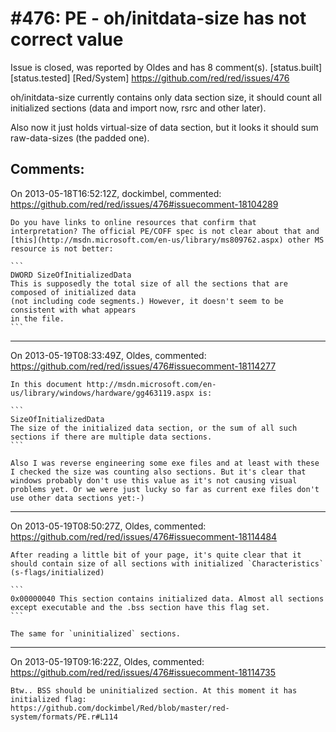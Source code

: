
#476: PE - oh/initdata-size has not correct value
================================================================================
Issue is closed, was reported by Oldes and has 8 comment(s).
[status.built] [status.tested] [Red/System]
<https://github.com/red/red/issues/476>

oh/initdata-size currently contains only data section size, it should count all initialized sections (data and import now, rsrc and other later).

Also now it just holds virtual-size of data section, but it looks it should sum raw-data-sizes (the padded one).



Comments:
--------------------------------------------------------------------------------

On 2013-05-18T16:52:12Z, dockimbel, commented:
<https://github.com/red/red/issues/476#issuecomment-18104289>

    Do you have links to online resources that confirm that interpretation? The official PE/COFF spec is not clear about that and [this](http://msdn.microsoft.com/en-us/library/ms809762.aspx) other MS resource is not better:
    
    ```
    DWORD SizeOfInitializedData
    This is supposedly the total size of all the sections that are composed of initialized data
    (not including code segments.) However, it doesn't seem to be consistent with what appears
    in the file.
    ```

--------------------------------------------------------------------------------

On 2013-05-19T08:33:49Z, Oldes, commented:
<https://github.com/red/red/issues/476#issuecomment-18114277>

    In this document http://msdn.microsoft.com/en-us/library/windows/hardware/gg463119.aspx is:
    
    ```
    SizeOfInitializedData
    The size of the initialized data section, or the sum of all such sections if there are multiple data sections.
    ```
    
    Also I was reverse engineering some exe files and at least with these I checked the size was counting also sections. But it's clear that windows probably don't use this value as it's not causing visual problems yet. Or we were just lucky so far as current exe files don't use other data sections yet:-)

--------------------------------------------------------------------------------

On 2013-05-19T08:50:27Z, Oldes, commented:
<https://github.com/red/red/issues/476#issuecomment-18114484>

    After reading a little bit of your page, it's quite clear that it should contain size of all sections with initialized `Characteristics` (s-flags/initialized)
    
    ```
    0x00000040 This section contains initialized data. Almost all sections except executable and the .bss section have this flag set.
    ```
    
    The same for `uninitialized` sections.

--------------------------------------------------------------------------------

On 2013-05-19T09:16:22Z, Oldes, commented:
<https://github.com/red/red/issues/476#issuecomment-18114735>

    Btw.. BSS should be uninitialized section. At this moment it has initialized flag:
    https://github.com/dockimbel/Red/blob/master/red-system/formats/PE.r#L114

